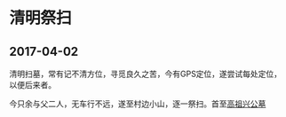 清明祭扫
========================

2017-04-02
------------------------

清明扫墓，常有记不清方位，寻觅良久之苦，今有GPS定位，遂尝试每处定位，以便后来者。

今只余与父二人，无车行不远，遂至村边小山，逐一祭扫。首至[高祖兴公墓](http://ditu.amap.com/regeo?lng=120.9678886200&lat=28.0424781400&src=uriapi)